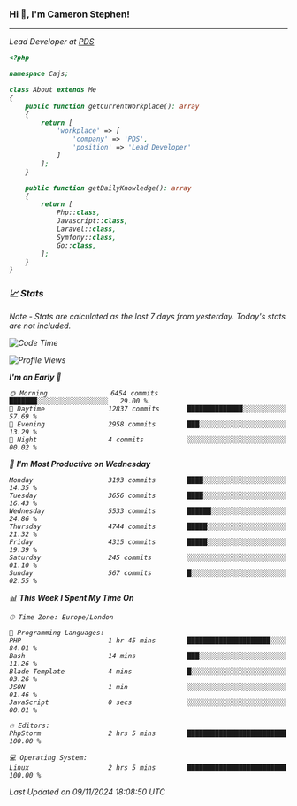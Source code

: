 ### Hi 👋, I'm Cameron Stephen!
<hr>
<p><em>Lead Developer at <a href="https://prindatasolutions.co.uk">PDS</a></p>


```php
<?php

namespace Cajs;

class About extends Me
{
    public function getCurrentWorkplace(): array
    {
        return [
            'workplace' => [
                'company' => 'PDS',
                'position' => 'Lead Developer'
            ]
        ];
    }

    public function getDailyKnowledge(): array
    {
        return [
            Php::class,
            Javascript::class,
            Laravel::class,
            Symfony::class,
            Go::class,
        ];
    }
}
```

### 📈 Stats
<p><em>Note - Stats are calculated as the last 7 days from yesterday. Today's stats are not included.</em></p>


<!--START_SECTION:waka-->
![Code Time](http://img.shields.io/badge/Code%20Time-4%2C044%20hrs%2059%20mins-blue)

![Profile Views](http://img.shields.io/badge/Profile%20Views-0-blue)

**I'm an Early 🐤** 

```text
🌞 Morning                6454 commits        ███████░░░░░░░░░░░░░░░░░░   29.00 % 
🌆 Daytime                12837 commits       ██████████████░░░░░░░░░░░   57.69 % 
🌃 Evening                2958 commits        ███░░░░░░░░░░░░░░░░░░░░░░   13.29 % 
🌙 Night                  4 commits           ░░░░░░░░░░░░░░░░░░░░░░░░░   00.02 % 
```
📅 **I'm Most Productive on Wednesday** 

```text
Monday                   3193 commits        ████░░░░░░░░░░░░░░░░░░░░░   14.35 % 
Tuesday                  3656 commits        ████░░░░░░░░░░░░░░░░░░░░░   16.43 % 
Wednesday                5533 commits        ██████░░░░░░░░░░░░░░░░░░░   24.86 % 
Thursday                 4744 commits        █████░░░░░░░░░░░░░░░░░░░░   21.32 % 
Friday                   4315 commits        █████░░░░░░░░░░░░░░░░░░░░   19.39 % 
Saturday                 245 commits         ░░░░░░░░░░░░░░░░░░░░░░░░░   01.10 % 
Sunday                   567 commits         █░░░░░░░░░░░░░░░░░░░░░░░░   02.55 % 
```


📊 **This Week I Spent My Time On** 

```text
🕑︎ Time Zone: Europe/London

💬 Programming Languages: 
PHP                      1 hr 45 mins        █████████████████████░░░░   84.01 % 
Bash                     14 mins             ███░░░░░░░░░░░░░░░░░░░░░░   11.26 % 
Blade Template           4 mins              █░░░░░░░░░░░░░░░░░░░░░░░░   03.26 % 
JSON                     1 min               ░░░░░░░░░░░░░░░░░░░░░░░░░   01.46 % 
JavaScript               0 secs              ░░░░░░░░░░░░░░░░░░░░░░░░░   00.01 % 

🔥 Editors: 
PhpStorm                 2 hrs 5 mins        █████████████████████████   100.00 % 

💻 Operating System: 
Linux                    2 hrs 5 mins        █████████████████████████   100.00 % 
```


 Last Updated on 09/11/2024 18:08:50 UTC
<!--END_SECTION:waka-->
